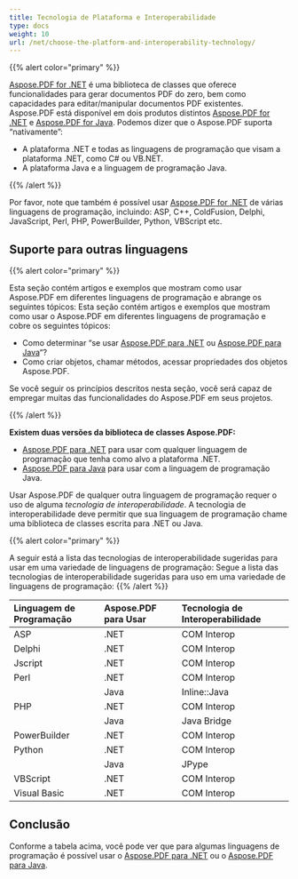 ```yaml
---
title: Tecnologia de Plataforma e Interoperabilidade
type: docs
weight: 10
url: /net/choose-the-platform-and-interoperability-technology/
---
```


{{% alert color="primary" %}}

[Aspose.PDF for .NET](/pdf/net/) é uma biblioteca de classes que oferece funcionalidades para gerar documentos PDF do zero, bem como capacidades para editar/manipular documentos PDF existentes. Aspose.PDF está disponível em dois produtos distintos [Aspose.PDF for .NET](/pdf/net/) e [Aspose.PDF for Java](/pdf/java/). Podemos dizer que o Aspose.PDF suporta “nativamente”:

- A plataforma .NET e todas as linguagens de programação que visam a plataforma .NET, como C# ou VB.NET.
- A plataforma Java e a linguagem de programação Java.

{{% /alert %}}

Por favor, note que também é possível usar [Aspose.PDF for .NET](/pdf/net/) de várias linguagens de programação, incluindo: ASP, C++, ColdFusion, Delphi, JavaScript, Perl, PHP, PowerBuilder, Python, VBScript etc.

## Suporte para outras linguagens

{{% alert color="primary" %}}

Esta seção contém artigos e exemplos que mostram como usar Aspose.PDF em diferentes linguagens de programação e abrange os seguintes tópicos:
Esta seção contém artigos e exemplos que mostram como usar o Aspose.PDF em diferentes linguagens de programação e cobre os seguintes tópicos:

- Como determinar “se usar [Aspose.PDF para .NET](/pdf/net/) ou [Aspose.PDF para Java](/pdf/java/)“?
- Como criar objetos, chamar métodos, acessar propriedades dos objetos Aspose.PDF.

Se você seguir os princípios descritos nesta seção, você será capaz de empregar muitas das funcionalidades do Aspose.PDF em seus projetos.

{{% /alert %}}

**Existem duas versões da biblioteca de classes Aspose.PDF:**

- [Aspose.PDF para .NET](/pdf/net/) para usar com qualquer linguagem de programação que tenha como alvo a plataforma .NET.
- [Aspose.PDF para Java](/pdf/java/) para usar com a linguagem de programação Java.

Usar Aspose.PDF de qualquer outra linguagem de programação requer o uso de alguma *tecnologia de interoperabilidade*. A tecnologia de interoperabilidade deve permitir que sua linguagem de programação chame uma biblioteca de classes escrita para .NET ou Java.

{{% alert color="primary" %}}

A seguir está a lista das tecnologias de interoperabilidade sugeridas para usar em uma variedade de linguagens de programação:
Segue a lista das tecnologias de interoperabilidade sugeridas para uso em uma variedade de linguagens de programação:
{{% /alert %}}

|**Linguagem de Programação** |**Aspose.PDF para Usar** |**Tecnologia de Interoperabilidade** |
| :- | :- | :- |
|ASP |.NET |COM Interop |
|Delphi |.NET |COM Interop |
|Jscript |.NET |COM Interop |
|Perl |.NET |COM Interop |
| |Java |Inline::Java |
|PHP |.NET |COM Interop |
| |Java |Java Bridge |
|PowerBuilder |.NET |COM Interop |
|Python |.NET |COM Interop |
| |Java |JPype |
|VBScript |.NET |COM Interop |
|Visual Basic |.NET |COM Interop |

## Conclusão

Conforme a tabela acima, você pode ver que para algumas linguagens de programação é possível usar o [Aspose.PDF para .NET](/pdf/net/) ou o [Aspose.PDF para Java](/pdf/java/).


